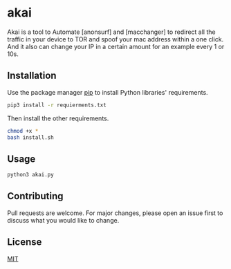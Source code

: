# akai

   Akai is a tool to Automate [anonsurf] and [macchanger] to redirect all the traffic in your device to TOR and spoof your mac address within a one click. And it also can change your IP in a certain amount for an example every 1 or 10s.
## Installation

Use the package manager [pip](https://pip.pypa.io/en/stable/) to install Python libraries' requirements.

```bash
pip3 install -r requierments.txt
```
Then install the other requirements.
```bash
chmod +x *
bash install.sh
```
## Usage

```bash
python3 akai.py
```

## Contributing
Pull requests are welcome. For major changes, please open an issue first to discuss what you would like to change.

## License
[MIT](https://choosealicense.com/licenses/mit/)

